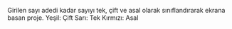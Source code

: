 Girilen sayı adedi kadar sayıyı tek, çift ve asal olarak sınıflandırarak ekrana basan proje.
Yeşil: Çift
Sarı: Tek
Kırmızı: Asal